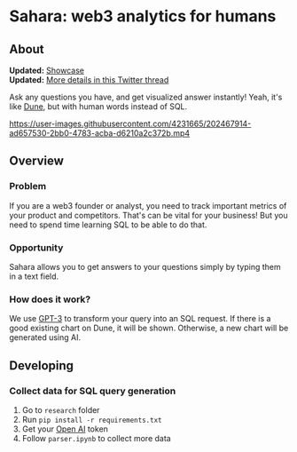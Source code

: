 # Sahara: web3 analytics for humans

## About

**Updated:** [Showcase](https://ethglobal.com/showcase/sahara-web3-analytics-for-humans-5i3d5) <br>
**Updated:** [More details in this Twitter thread](https://twitter.com/yrebryk/status/1589770098386276352)

Ask any questions you have, and get visualized answer instantly! Yeah, it's like [Dune](dune.com), but with human words instead of SQL.

https://user-images.githubusercontent.com/4231665/202467914-ad657530-2bb0-4783-acba-d6210a2c372b.mp4

## Overview

### Problem
If you are a web3 founder or analyst, you need to track important metrics of your product and competitors. That's can be vital for your business! But you need to spend time learning SQL to be able to do that.

### Opportunity
Sahara allows you to get answers to your questions simply by typing them in a text field.

### How does it work?
We use [GPT-3](https://openai.com/blog/openai-codex/) to transform your query into an SQL request. If there is a good existing chart on Dune, it will be shown. Otherwise, a new chart will be generated using AI.

## Developing

### Collect data for SQL query generation
1. Go to `research` folder
2. Run `pip install -r requirements.txt`
3. Get your [Open AI](https://openai.com/) token
4. Follow `parser.ipynb` to collect more data
